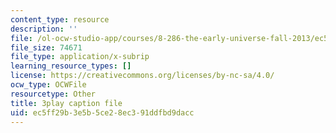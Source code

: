 ```yaml
---
content_type: resource
description: ''
file: /ol-ocw-studio-app/courses/8-286-the-early-universe-fall-2013/ec5ff29b3e5b5ce28ec391ddfbd9dacc_KY91PsqCy_8.vtt
file_size: 74671
file_type: application/x-subrip
learning_resource_types: []
license: https://creativecommons.org/licenses/by-nc-sa/4.0/
ocw_type: OCWFile
resourcetype: Other
title: 3play caption file
uid: ec5ff29b-3e5b-5ce2-8ec3-91ddfbd9dacc
---
```

